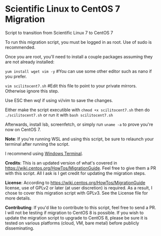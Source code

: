 # Scientific Linux to CentOS 7 Migration
Script to transition from Scientific Linux 7 to CentOS 7

To run this migration script, you must be logged in as root. Use of sudo is recommended.

Once you are root, you'll need to install a couple packages assuming they are not already installed:

`yum install wget vim -y` #You can use some other editor such as nano if you prefer.

`vim scilitocent7.sh` #Edit this file to point to your private mirrors. Otherwise ignore this step.

Use ESC then wq! if using vi/vim to save the changes.

Either make the script executible with `chmod +x scilitocent7.sh` then do `./scilitocent7.sh` 
or run it with `bash scilitocent7.sh`

Afterwards, install lsb, screenfetch, or simply run `uname -a` to prove you're now on CentOS 7.

**Note**: If you're running WSL and using this script, be sure to relaunch your terminal after running the script. 

I recommend using [Windows Terminal](https://github.com/microsoft/terminal).

**Credits**: This is an updated version of what's covered in https://wiki.centos.org/HowTos/MigrationGuide. Feel free to give them a PR with this script. All I ask is I get credit for updating the migration steps. 

**License**: According to https://wiki.centos.org/HowTos/MigrationGuide license, use of GPLv2 or later (at user discretion) is required. As a result, I chose to cover this migration script with GPLv3. See the License file for more details.

**Contributing**: If you'd like to contribute to this script, feel free to send a PR. 
I will not be testing if migration to CentOS 8 is possible. 
If you wish to update the migration script to upgrade to CentOS 8, please be sure it is tested on various platforms (cloud, VM, bare metal) before publicly disseminating.

